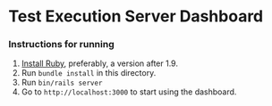 # Test Execution Server Dashboard

### Instructions for running
1. [Install Ruby](https://www.ruby-lang.org/en/documentation/installation/), preferably, a version after 1.9.
1. Run `bundle install` in this directory.
1. Run `bin/rails server`
1. Go to `http://localhost:3000` to start using the dashboard.
